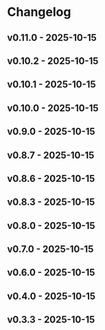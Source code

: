 # Changelog

## v0.11.0 - 2025-10-15























## v0.10.2 - 2025-10-15























## v0.10.1 - 2025-10-15























## v0.10.0 - 2025-10-15























## v0.9.0 - 2025-10-15























## v0.8.7 - 2025-10-15























## v0.8.6 - 2025-10-15























## v0.8.3 - 2025-10-15























## v0.8.0 - 2025-10-15























## v0.7.0 - 2025-10-15























## v0.6.0 - 2025-10-15























## v0.4.0 - 2025-10-15























## v0.3.3 - 2025-10-15
























